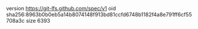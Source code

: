 version https://git-lfs.github.com/spec/v1
oid sha256:8963b0b0eb5a14b8074148f913bd81ccfd6748b1182f4a8e791ff6cf55708a3c
size 6393
